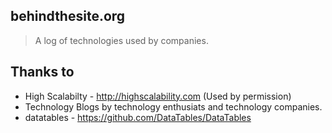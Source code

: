 ## behindthesite.org

> A log of technologies used by companies.


## Thanks to  

- High Scalabilty - http://highscalability.com (Used by permission)
- Technology Blogs by technology enthusiats and technology companies.
- datatables - https://github.com/DataTables/DataTables


